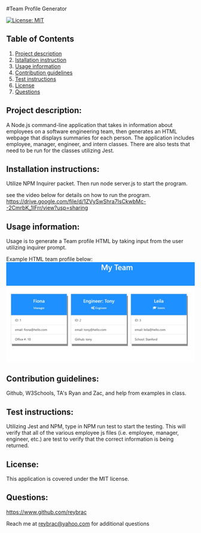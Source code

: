 #Team Profile Generator

[![License: MIT](https://img.shields.io/badge/License-MIT-yellow.svg)](https://opensource.org/licenses/MIT)

## Table of Contents
1. [Project description](#Project-description)
2. [Istallation instruction](#Installaton-instructions)
3. [Usage information](#Usage-information)
4. [Contribution guidelines](#Contribution-guidelines)
5. [Test instructions](#Test-instructions)
6. [License](#License)
7. [Questions](#Questions)

## Project description: 
A Node.js command-line application that takes in information about employees on a software engineering team, then generates an HTML webpage that displays summaries for each person. The application includes employee, manager, engineer, and intern classes. There are also tests that need to be run for the classes utilizing Jest.

## Installation instructions: 
Utilize NPM Inquirer packet. Then run node server.js to start the program.

see the video below for details on how to run the program. https://drive.google.com/file/d/1ZVySwShra7IsCkwbMc--2CmrbK_1IFrr/view?usp=sharing

## Usage information: 
Usage is to generate a Team profile HTML by taking input from the user utilizing inquirer prompt. 

Example HTML team profile below:
![alt TeamProfile](https://github.com/reybrac/Team_profile_generator/blob/main/dist/Pictures/Team-profile-generator.JPG?raw=true)


## Contribution guidelines: 
Github, W3Schools, TA's Ryan and Zac, and help from examples in class.

## Test instructions: 
Utilizing Jest and NPM, type in NPM run test to start the testing. This will verify that all of the various employee js files (i.e. employee, manager, engineer, etc.) are test to verify that the correct information is being returned. 

## License: 
This application is covered under the MIT license.

## Questions: 
https://www.github.com/reybrac

Reach me at reybrac@yahoo.com for additional questions
